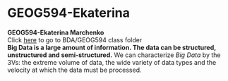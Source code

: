 # GEOG594-Ekaterina

<html>
<b> GEOG594-Ekaterina Marchenko </b>
</br>
Click <a href="https://drive.google.com/drive/folders/1DqmjTqDqgmcTtEPkJftwJi8QFg9nMgGv">here</a> to go to BDA/GEOG594 class folder
</br>
   <b> Big Data  is a large amount of information. The data can be structured, unstructured and semi-structured.</b> We can characterize 
<i>	Big Data </i>	by the 3Vs: the extreme volume of data, the wide variety of data types and the velocity at which the data must be processed. 
</html>
